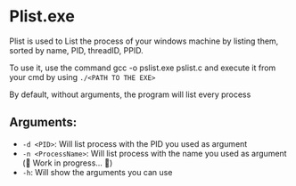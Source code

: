 # Plist.exe

Plist is used to List the process of your windows machine by listing them,  sorted by name, PID, threadID, PPID.

To use it, use the command gcc -o pslist.exe pslist.c and execute it from your cmd by using `./<PATH TO THE EXE>`

By default, without arguments, the program will list every process

## Arguments:
* `-d <PID>`: Will list process with the PID you used as argument
* `-n <ProcessName>`: Will list process with the name you used as argument (🚧 Work in progress... 🚧)
* `-h`: Will show the arguments you can use 